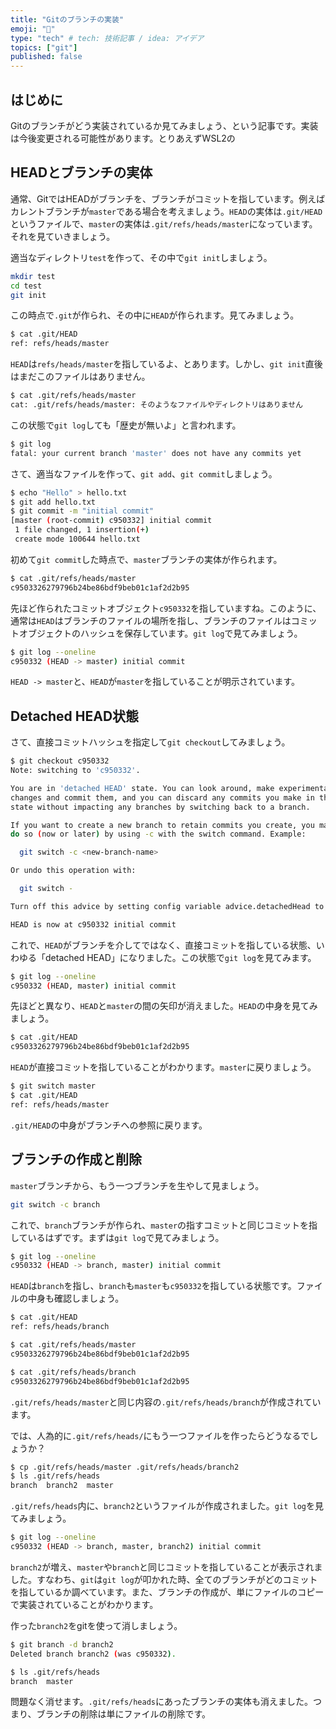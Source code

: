 ```yaml
---
title: "Gitのブランチの実装"
emoji: "🤖"
type: "tech" # tech: 技術記事 / idea: アイデア
topics: ["git"]
published: false
---
```


## はじめに

Gitのブランチがどう実装されているか見てみましょう、という記事です。実装は今後変更される可能性があります。とりあえずWSL2の

## HEADとブランチの実体

通常、GitではHEADがブランチを、ブランチがコミットを指しています。例えばカレントブランチが`master`である場合を考えましょう。`HEAD`の実体は`.git/HEAD`というファイルで、`master`の実体は`.git/refs/heads/master`になっています。それを見ていきましょう。

適当なディレクトリ`test`を作って、その中で`git init`しましょう。

```sh
mkdir test
cd test
git init
```

この時点で`.git`が作られ、その中に`HEAD`が作られます。見てみましょう。

```sh
$ cat .git/HEAD
ref: refs/heads/master
```

`HEAD`は`refs/heads/master`を指しているよ、とあります。しかし、`git init`直後はまだこのファイルはありません。

```sh
$ cat .git/refs/heads/master
cat: .git/refs/heads/master: そのようなファイルやディレクトリはありません
```

この状態で`git log`しても「歴史が無いよ」と言われます。

```sh
$ git log
fatal: your current branch 'master' does not have any commits yet
```

さて、適当なファイルを作って、`git add`、`git commit`しましょう。

```sh
$ echo "Hello" > hello.txt
$ git add hello.txt
$ git commit -m "initial commit"
[master (root-commit) c950332] initial commit
 1 file changed, 1 insertion(+)
 create mode 100644 hello.txt
```

初めて`git commit`した時点で、`master`ブランチの実体が作られます。

```sh
$ cat .git/refs/heads/master
c9503326279796b24be86bdf9beb01c1af2d2b95
```

先ほど作られたコミットオブジェクト`c950332`を指していますね。このように、通常は`HEAD`はブランチのファイルの場所を指し、ブランチのファイルはコミットオブジェクトのハッシュを保存しています。`git log`で見てみましょう。

```sh
$ git log --oneline
c950332 (HEAD -> master) initial commit
```

`HEAD -> master`と、`HEAD`が`master`を指していることが明示されています。

## Detached HEAD状態

さて、直接コミットハッシュを指定して`git checkout`してみましょう。

```sh
$ git checkout c950332
Note: switching to 'c950332'.

You are in 'detached HEAD' state. You can look around, make experimental
changes and commit them, and you can discard any commits you make in this
state without impacting any branches by switching back to a branch.

If you want to create a new branch to retain commits you create, you may
do so (now or later) by using -c with the switch command. Example:

  git switch -c <new-branch-name>

Or undo this operation with:

  git switch -

Turn off this advice by setting config variable advice.detachedHead to false

HEAD is now at c950332 initial commit
```

これで、`HEAD`がブランチを介してではなく、直接コミットを指している状態、いわゆる「detached HEAD」になりました。この状態で`git log`を見てみます。

```sh
$ git log --oneline
c950332 (HEAD, master) initial commit
```

先ほどと異なり、`HEAD`と`master`の間の矢印が消えました。`HEAD`の中身を見てみましょう。

```sh
$ cat .git/HEAD
c9503326279796b24be86bdf9beb01c1af2d2b95
```

`HEAD`が直接コミットを指していることがわかります。`master`に戻りましょう。

```sh
$ git switch master
$ cat .git/HEAD
ref: refs/heads/master
```

`.git/HEAD`の中身がブランチへの参照に戻ります。

## ブランチの作成と削除

`master`ブランチから、もう一つブランチを生やして見ましょう。

```sh
git switch -c branch
```

これで、`branch`ブランチが作られ、`master`の指すコミットと同じコミットを指しているはずです。まずは`git log`で見てみましょう。

```sh
$ git log --oneline
c950332 (HEAD -> branch, master) initial commit
```

`HEAD`は`branch`を指し、`branch`も`master`も`c950332`を指している状態です。ファイルの中身も確認しましょう。

```sh
$ cat .git/HEAD
ref: refs/heads/branch

$ cat .git/refs/heads/master
c9503326279796b24be86bdf9beb01c1af2d2b95

$ cat .git/refs/heads/branch
c9503326279796b24be86bdf9beb01c1af2d2b95
```

`.git/refs/heads/master`と同じ内容の`.git/refs/heads/branch`が作成されています。

では、人為的に`.git/refs/heads/`にもう一つファイルを作ったらどうなるでしょうか？

```sh
$ cp .git/refs/heads/master .git/refs/heads/branch2
$ ls .git/refs/heads
branch  branch2  master
```

`.git/refs/heads`内に、`branch2`というファイルが作成されました。`git log`を見てみましょう。

```sh
$ git log --oneline
c950332 (HEAD -> branch, master, branch2) initial commit
```

`branch2`が増え、`master`や`branch`と同じコミットを指していることが表示されました。すなわち、`git`は`git log`が叩かれた時、全てのブランチがどのコミットを指しているか調べています。また、ブランチの作成が、単にファイルのコピーで実装されていることがわかります。

作った`branch2`をgitを使って消しましょう。

```sh
$ git branch -d branch2
Deleted branch branch2 (was c950332).

$ ls .git/refs/heads
branch  master
```

問題なく消せます。`.git/refs/heads`にあったブランチの実体も消えました。つまり、ブランチの削除は単にファイルの削除です。


